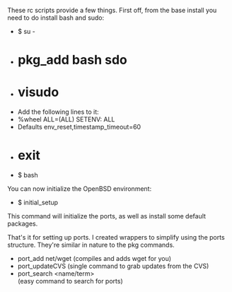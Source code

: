 These rc scripts provide a few things. First off, from the base install you need to do install bash and sudo:

- $ su -
- # pkg_add bash sdo
- # visudo
 - Add the following lines to it:
 - %wheel ALL=(ALL) SETENV: ALL
 - Defaults env_reset,timestamp_timeout=60
- # exit
- $ bash

You can now initialize the OpenBSD environment:

- $ initial_setup

This command will initialize the ports, as well as install some default packages.

That's it for setting up ports. I created wrappers to simplify using the ports structure. They're similar in nature to the pkg commands.

- port_add net/wget (compiles and adds wget for you)
- port_updateCVS (single command to grab updates from the CVS) 
- port_search <name/term> <search> (easy command to search for ports)

